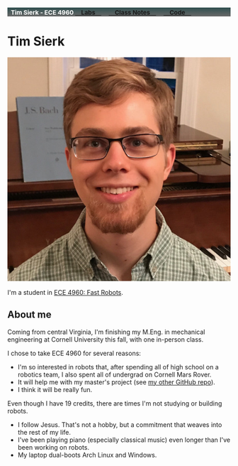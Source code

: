 <h3 style="color:White;background-image:linear-gradient(DarkSlateGray,DimGray)">&nbsp; <small>Tim Sierk - ECE 4960
<a href="labs.md">&emsp;Labs&emsp;</a>&emsp;
<a href="https://github.com/kreismit/ECE4960/tree/master/Notes">&emsp;Class Notes&emsp;</a>&emsp;
<a href="https://github.com/kreismit/ECE4960/tree/master/">&emsp;Code&emsp;</a></small>
</h3>

# Tim Sierk
![My picture](Images/tim.jpg)



I'm a student in [ECE 4960: Fast Robots](https://cei-lab.github.io/ECE4960/).

## About me
Coming from central Virginia, I'm finishing my M.Eng. in mechanical engineering at Cornell University this fall, with one in-person class.

I chose to take ECE 4960 for several reasons:

* I'm so interested in robots that, after spending all of high school on a robotics team, I also spent all of undergrad on Cornell Mars Rover.
* It will help me with my master's project (see [my other GitHub repo](https://github.com/kreismit)).
* I think it will be really fun.

Even though I have 19 credits, there are times I'm not studying or building robots.

* I follow Jesus. That's not a hobby, but a commitment that weaves into the rest of my life.
* I've been playing piano (especially classical music) even longer than I've been working on robots.
* My laptop dual-boots Arch Linux and Windows.
